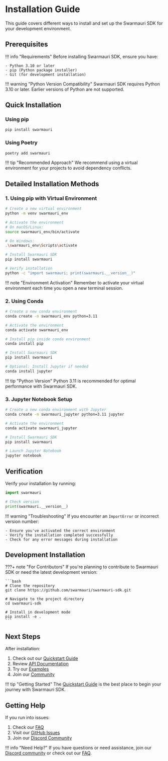 # Installation Guide

This guide covers different ways to install and set up the Swarmauri SDK for your development environment.

## Prerequisites

!!! info "Requirements"
    Before installing Swarmauri SDK, ensure you have:

    - Python 3.10 or later
    - pip (Python package installer)
    - Git (for development installation)

!!! warning "Python Version Compatibility"
    Swarmauri SDK requires Python 3.10 or later. Earlier versions of Python are not supported.

## Quick Installation

### Using pip

```bash
pip install swarmauri
```

### Using Poetry

```bash
poetry add swarmauri
```

!!! tip "Recommended Approach"
    We recommend using a virtual environment for your projects to avoid dependency conflicts.

## Detailed Installation Methods

### 1. Using pip with Virtual Environment

```bash
# Create a new virtual environment
python -m venv swarmauri_env

# Activate the environment
# On macOS/Linux:
source swarmauri_env/bin/activate

# On Windows:
.\swarmauri_env\Scripts\activate

# Install Swarmauri SDK
pip install swarmauri

# Verify installation
python -c "import swarmauri; print(swarmauri.__version__)"
```

!!! note "Environment Activation"
    Remember to activate your virtual environment each time you open a new terminal session.

### 2. Using Conda

```bash
# Create a new conda environment
conda create -n swarmauri_env python=3.11

# Activate the environment
conda activate swarmauri_env

# Install pip inside conda environment
conda install pip

# Install Swarmauri SDK
pip install swarmauri

# Optional: Install Jupyter if needed
conda install jupyter
```

!!! tip "Python Version"
    Python 3.11 is recommended for optimal performance with Swarmauri SDK.

### 3. Jupyter Notebook Setup

```bash
# Create a new conda environment with Jupyter
conda create -n swarmauri_jupyter python=3.11 jupyter

# Activate the environment
conda activate swarmauri_jupyter

# Install Swarmauri SDK
pip install swarmauri

# Launch Jupyter Notebook
jupyter notebook
```

## Verification

Verify your installation by running:

```python
import swarmauri

# Check version
print(swarmauri.__version__)
```

!!! warning "Troubleshooting"
    If you encounter an `ImportError` or incorrect version number:

    - Ensure you've activated the correct environment
    - Verify the installation completed successfully
    - Check for any error messages during installation

## Development Installation

???+ note "For Contributors"
    If you're planning to contribute to Swarmauri SDK or need the latest development version:

    ```bash
    # Clone the repository
    git clone https://github.com/swarmauri/swarmauri-sdk.git

    # Navigate to the project directory
    cd swarmauri-sdk

    # Install in development mode
    pip install -e .
    ```

## Next Steps

After installation:

1. Check out our [Quickstart Guide](../guide/quickstart.md)
2. Review [API Documentation](../api/index.md)
3. Try our [Examples](../examples/index.md)
4. Join our [Community](../community/index.md)

!!! tip "Getting Started"
    The [Quickstart Guide](../guide/quickstart.md) is the best place to begin your journey with Swarmauri SDK.

## Getting Help

If you run into issues:

1. Check our [FAQ](../faq.md)
2. Visit our [GitHub Issues](https://github.com/swarmauri/swarmauri-sdk/issues)
3. Join our [Discord Community](https://discord.gg/swarmauri)

!!! info "Need Help?"
    If you have questions or need assistance, join our [Discord community](https://discord.gg/swarmauri) or check out our [FAQ](../guide/faq.md).